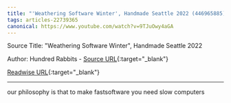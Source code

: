 ```yaml
---
title: "'Weathering Software Winter', Handmade Seattle 2022 (446965885)"
tags: articles-22739365
canonical: https://www.youtube.com/watch?v=9TJuOwy4aGA
---
```


Source Title: "Weathering Software Winter", Handmade Seattle 2022

Author: Hundred Rabbits - [Source URL](https://www.youtube.com/watch?v=9TJuOwy4aGA){:target="_blank"}

[Readwise URL](https://readwise.io/open/446965885){:target="_blank"}

---

our philosophy is that to make fastsoftware you need slow computers
